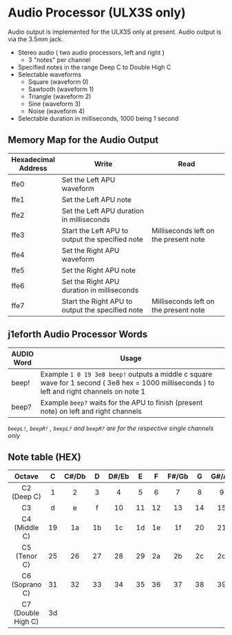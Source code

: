 # Audio Processor (ULX3S only)

Audio output is implemented for the ULX3S only at present. Audio output is via the 3.5mm jack.

* Stereo audio ( two audio processors, left and right )
    * 3 "notes" per channel
* Specified notes in the range Deep C to Double High C
* Selectable waveforms
    * Square (waveform 0)
    * Sawtooth (waveform 1)
    * Triangle (waveform 2)
    * Sine (waveform 3)
    * Noise (waveform 4)
* Selectable duration in milliseconds, 1000 being 1 second

## Memory Map for the Audio Output

Hexadecimal<br>Address | Write | Read
----- | ----- | -----
ffe0 | Set the Left APU waveform |
ffe1 | Set the Left APU note | 
ffe2 | Set the Left APU duration in milliseconds
ffe3 | Start the Left APU to output the specified note | Milliseconds left on the present note
ffe4 | Set the Right APU waveform |
ffe5 | Set the Right APU note | 
ffe6 | Set the Right APU duration in milliseconds
ffe7 | Start the Right APU to output the specified note | Milliseconds left on the present note

## j1eforth Audio Processor Words

AUDIO<br>Word | Usage
----- | -----
beep! | Example ```1 0 19 3e8 beep!``` outputs a middle c square wave for 1 second ( 3e8 hex = 1000 milliseconds ) to left and right channels on note 1
beep? | Example ```beep?``` waits for the APU to finish (present note) on left and right channels

_```beepL!```, ```beepR!``` , ```beepL?``` and ```beepR?``` are for the respective single channels only_

## Note table (HEX)

Octave | C | C#/Db | D | D#/Eb | E | F | F#/Gb | G | G#/Ab | A | A#/Bb | B
:--: | :--: | :--: | :--: | :--: | :--: | :--: | :--: | :--: | :--: | :--: | :--: | :--:
C2 (Deep C) | 1 | 2 | 3 | 4 | 5 | 6 | 7 | 8 | 9 | a | b | c
C3 | d | e | f | 10 | 11 | 12 | 13 | 14 | 15 | 16 | 17 | 18
C4 (Middle C) | 19 | 1a | 1b | 1c | 1d | 1e | 1f | 20 | 21 | 22 | 23 | 24
C5 (Tenor C) | 25 | 26 | 27 | 28 | 29 | 2a | 2b | 2c | 2d | 2e | 2f | 30
C6 (Soprano C) | 31 | 32 | 33 | 34 | 35 | 36 | 37 | 38 | 39 | 3a | 3b | 3c
C7 (Double High C) | 3d
